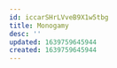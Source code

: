 ```yaml
---
id: iccarSHrLVveB9X1w5tbg
title: Monogamy
desc: ''
updated: 1639759645944
created: 1639759645944
---
```


